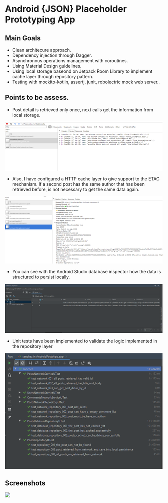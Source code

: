 # Android {JSON} Placeholder Prototyping App

## Main Goals

* Clean architecure approach.
* Dependency injection through Dagger.
* Asynchronous operations management with coroutines.
* Using Material Design guidelines.
* Using local storage baseond on Jetpack Room Library to implement cache layer through repository pattern.
* Testing with mockito-kotlin, assertj, junit, robolectric mock web server..

## Points to be assess.

* Post detail is retrieved only once, next calls get the information from local storage.

<img  src="./images/network_inspector.PNG" />

* Also, I have configured a HTTP cache layer to give support to the ETAG mechanism. If a second post has the same author that has been retrieved before, is not necessary to get the same data again.

<img src="./images/network_inspector_2.PNG" />

* You can see with the Android Studio database inspector how the data is structured to persist locally.

<img src="./images/database_inspector.PNG" />

* Unit tests have been implemented to validate the logic implemented in the repository layer

<img src="./images/test.PNG" />


## Screenshots

<img width="250px" align="left" src="./images/app_gift.gif" />


